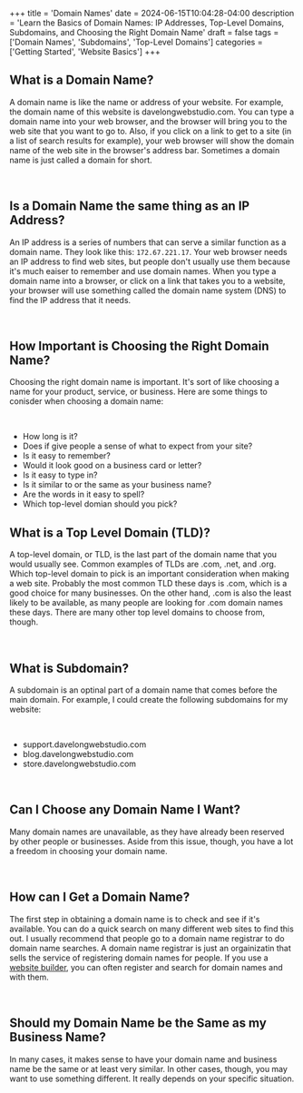 +++
title = 'Domain Names'
date = 2024-06-15T10:04:28-04:00
description = 'Learn the Basics of Domain Names: IP Addresses, Top-Level Domains, Subdomains, and Choosing the Right Domain Name'
draft = false
tags = ['Domain Names', 'Subdomains', 'Top-Level Domains']
categories = ['Getting Started', 'Website Basics']
+++
<br>

<h2>What is a Domain Name?</h2>

<p>A domain name is like the name or address of your website. For example, the domain name of this website is
davelongwebstudio.com. You can type a domain name into your web browser, and the browser will bring you to the web
site that you want to go to. Also, if you click on a link to get to a site (in a list of search results for example),
your web browser will show the domain name of the web site in the browser's address bar. Sometimes a domain name is just
called a domain for short.</p>

<br>

<h2>Is a Domain Name the same thing as an IP Address?</h2>

<p>An IP address is a series of numbers that can serve a similar function as a domain name. They look like this:
<code>172.67.221.17</code>. Your web browser needs an IP address to find web sites, but people don't usually use them because
it's much eaiser to remember and use domain names. When you type a domain name into a browser, or click on a link that
takes you to a website, your browser will use something called the domain name system (DNS) to find the IP address
that it needs. </p>

<br>

<h2>How Important is Choosing the Right Domain Name?</h2>

<p>Choosing the right domain name is important. It's sort of like choosing a name for your product, service, or
business. Here are some things to conisder when choosing a domain name:</p>

<br>

<ul>

<li>How long is it?</li>
<li>Does if give people a sense of what to expect from your site?</li>
<li>Is it easy to remember?</li>
<li>Would it look good on a business card or letter?</li>
<li>Is it easy to type in?</li>
<li>Is it similar to or the same as your business name?</li>
<li>Are the words in it easy to spell?</li>
<li>Which top-level domian should you pick?</li>

</ul>

<h2>What is a Top Level Domain (TLD)?</h2>

<p>A top-level domain, or TLD, is the last part of the domain name that you would usually see. Common examples of TLDs
are .com, .net, and .org. Which top-level domain to pick is an important consideration when making a web site.
Probably the most common TLD these days is .com, which is a good choice for many businesses. On the other hand, .com
is also the least likely to be available, as many people are looking for .com domain names these days. There are many
other top level domains to choose from, though.</p>

<br>

<h2>What is Subdomain?</h2>

<p>A subdomain is an optinal part of a domain name that comes before the main domain.  For example, I could create the following subdomains for my website:</p>

<br>

<ul>

<li>support.davelongwebstudio.com</li>
<li>blog.davelongwebstudio.com</li>
<li>store.davelongwebstudio.com</li>

</ul>

<br>

<h2>Can I Choose any Domain Name I Want?</h2>

<p>Many domain names are unavailable, as they have already been reserved by other people or businesses. Aside from this
issue, though, you have a lot a freedom in choosing your domain name.</p>

<br>

<h2>How can I Get a Domain Name?</h2>

<p>The first step in obtaining a domain name is to check and see if it's available. You can do a quick search on many
different web sites to find this out. I usually recommend that people go to a domain name registrar to do domain name
searches. A domain name registrar is just an orgainizatin that sells the service of registering domain names for
people. If you use a <a href="https://www.davelongwebstudio.com/blog/website-builders/">website builder</a>, you can
often register and search for domain names and with them.</p>

<br>

<h2>Should my Domain Name be the Same as my Business Name?</h2>

<p>In many cases, it makes sense to have your domain name and business name be the same or at least very similar. In
  other cases, though, you may want to use something different. It really depends on your specific situation.</p>

<br>
